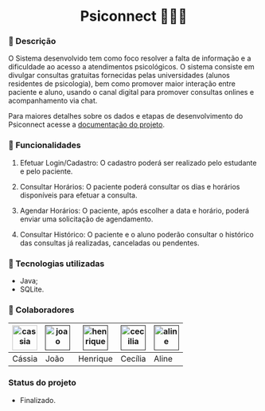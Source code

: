 <h1 align="center">Psiconnect 👩🏻‍⚕️</h1>

### 📑 Descrição

O Sistema desenvolvido tem como foco resolver a falta de informação e a dificuldade ao acesso a atendimentos psicológicos. O sistema consiste em divulgar consultas gratuitas fornecidas pelas universidades (alunos residentes de psicologia), bem como promover maior interação entre paciente e aluno, usando o canal digital para  promover consultas onlines e acompanhamento via chat.

Para maiores detalhes sobre os dados e etapas de desenvolvimento do Psiconnect acesse a [documentação do projeto](https://docs.google.com/document/d/1Pi38Fif05O7VPQQfD11p_X-kaw3DUJkU/edit?usp=sharing&ouid=107358172428642686922&rtpof=true&sd=true).

### 📌 Funcionalidades

1. Efetuar Login/Cadastro: O cadastro poderá ser realizado pelo estudante e pelo paciente.

2. Consultar Horários: O paciente poderá consultar os dias e horários disponíveis para efetuar a consulta.

3. Agendar Horários: O paciente, após escolher a data e horário, poderá enviar uma solicitação de agendamento.

4. Consultar Histórico: O paciente e o aluno poderão consultar o histórico das consultas já realizadas, canceladas ou pendentes.

### 🔧 Tecnologias utilizadas

- Java;
- SQLite.

### 🤝 Colaboradores

|[<img src="https://avatars.githubusercontent.com/u/117492130?v=4" alt="cassia" width="50"/>](https://github.com/CassiaAlthman)|[<img src="https://avatars.githubusercontent.com/u/92767874?v=4" alt="joao" width="50"/>]()|[<img src="https://media.licdn.com/dms/image/D4D03AQFEMpxX0-hmMQ/profile-displayphoto-shrink_800_800/0/1696795844721?e=1707350400&v=beta&t=JNsczBl3S0aZBkex-08Tfg533LkQbFy9gWAhsqIbFMY" alt="henrique" width="50"/>]()|[<img src="https://media.licdn.com/dms/image/C4D03AQFj7L6IejW97A/profile-displayphoto-shrink_200_200/0/1627507353329?e=1707350400&v=beta&t=sii9XKteMlfLUdsym4J_gb61D6eI5TS_q_t0r8_eNoQ" alt="cecilia" width="50"/>]()|[<img src="https://media.licdn.com/dms/image/C4E03AQE0K-nvmjqhoQ/profile-displayphoto-shrink_200_200/0/1636055492734?e=1707350400&v=beta&t=jYxq6zU0bH3O2-mNPAiGHD8A-ue1qpAHGQuUkFS3Hos" alt="aline" width="50"/>]()|
|-|-|-|-|-|
|Cássia|João|Henrique|Cecília|Aline|

### Status do projeto

- Finalizado.
